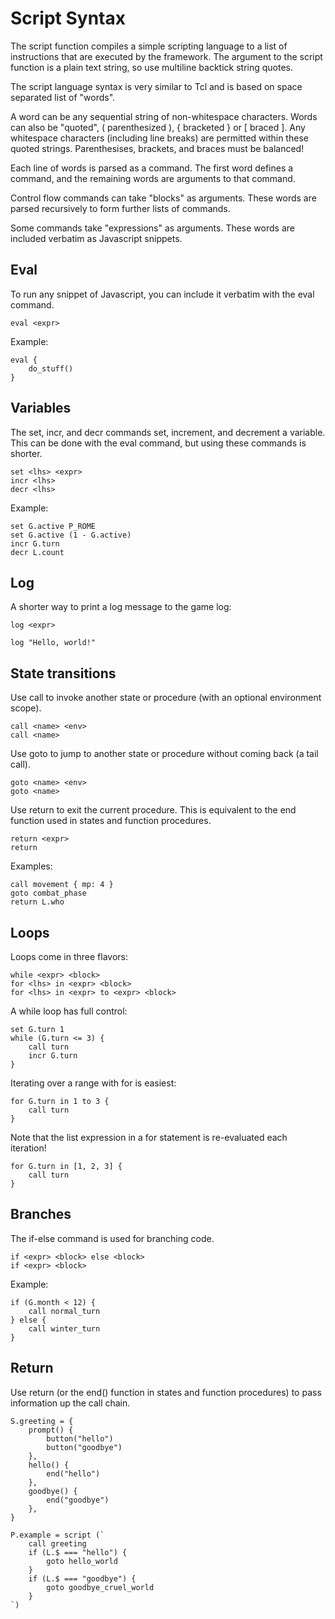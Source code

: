 # Script Syntax

The script function compiles a simple scripting language to a list of
instructions that are executed by the framework.
The argument to the script function is a plain text string,
so use multiline backtick string quotes.

The script language syntax is very similar to Tcl and is based on space
separated list of "words".

A word can be any sequential string of non-whitespace characters.
Words can also be "quoted", ( parenthesized ), { bracketed } or [ braced ].
Any whitespace characters (including line breaks) are permitted within these quoted strings.
Parenthesises, brackets, and braces must be balanced!

Each line of words is parsed as a command.
The first word defines a command, and the remaining words are arguments to that command.

Control flow commands can take "blocks" as arguments. These words are parsed
recursively to form further lists of commands.

Some commands take "expressions" as arguments.
These words are included verbatim as Javascript snippets.

## Eval

To run any snippet of Javascript, you can include it verbatim with the eval command.

	eval <expr>

Example:

	eval {
		do_stuff()
	}

## Variables

The set, incr, and decr commands set, increment, and decrement a variable.
This can be done with the eval command, but using these commands is shorter.

	set <lhs> <expr>
	incr <lhs>
	decr <lhs>

Example:

	set G.active P_ROME
	set G.active (1 - G.active)
	incr G.turn
	decr L.count

## Log

A shorter way to print a log message to the game log:

	log <expr>

	log "Hello, world!"

## State transitions

Use call to invoke another state or procedure (with an optional environment scope).

	call <name> <env>
	call <name>

Use goto to jump to another state or procedure without coming back (a tail call).

	goto <name> <env>
	goto <name>

Use return to exit the current procedure.
This is equivalent to the end function used in states and function procedures.

	return <expr>
	return

Examples:

	call movement { mp: 4 }
	goto combat_phase
	return L.who


## Loops

Loops come in three flavors:

	while <expr> <block>
	for <lhs> in <expr> <block>
	for <lhs> in <expr> to <expr> <block>

A while loop has full control:

	set G.turn 1
	while (G.turn <= 3) {
		call turn
		incr G.turn
	}

Iterating over a range with for is easiest:

	for G.turn in 1 to 3 {
		call turn
	}

Note that the list expression in a for statement is re-evaluated each iteration!

	for G.turn in [1, 2, 3] {
		call turn
	}

## Branches

The if-else command is used for branching code.

	if <expr> <block> else <block>
	if <expr> <block>

Example:

	if (G.month < 12) {
		call normal_turn
	} else {
		call winter_turn
	}

## Return

Use return (or the end() function in states and function procedures) to
pass information up the call chain.

	S.greeting = {
		prompt() {
			button("hello")
			button("goodbye")
		},
		hello() {
			end("hello")
		},
		goodbye() {
			end("goodbye")
		},
	}

	P.example = script (`
		call greeting
		if (L.$ === "hello") {
			goto hello_world
		}
		if (L.$ === "goodbye") {
			goto goodbye_cruel_world
		}
	`)
